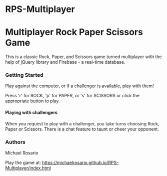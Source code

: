 # RPS-Multiplayer
<h1>Multiplayer Rock Paper Scissors Game</h1>

This is a classic Rock, Paper, and Scissors game turned multiplayer with the help of jQuery library and Firebase - a real-time database.

<h3>Getting Started</h3>
Play against the computer, or if a challenger is available, play with them!

Press 'r' for ROCK, 'p' for PAPER, or 's' for SCISSORS or click the appropriate button to play.

<h4>Playing with challengers</h4>
When you request to play with a challenger, you take turns choosing Rock, Paper or Scissors.  There is a chat feature to taunt or cheer your opponent.

<h3>Authors</h3>
Michael Rosario

Play the game at:
https://michaelrosario.github.io/RPS-Multiplayer/index.html
